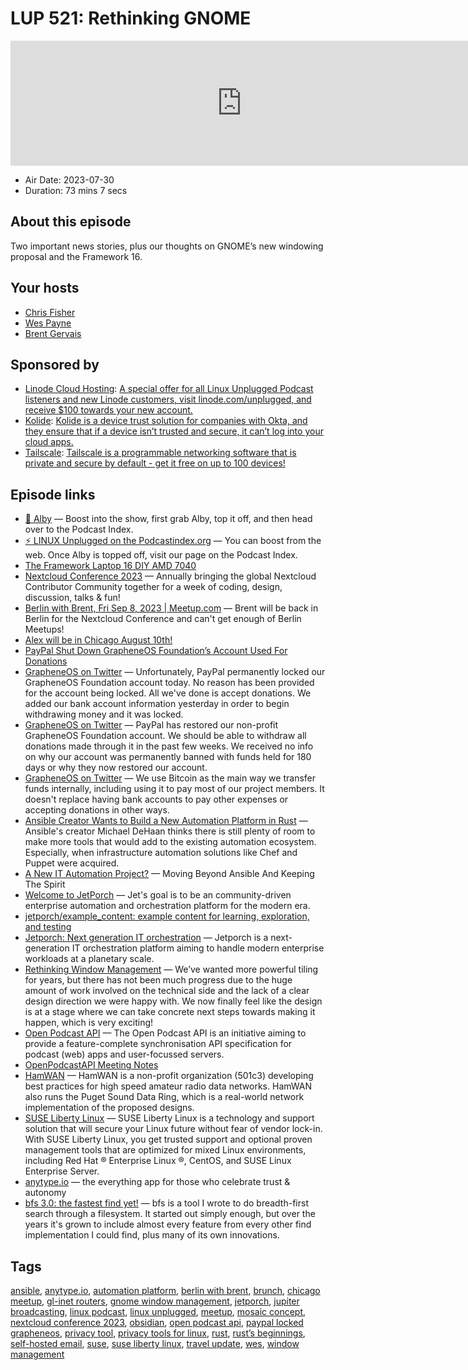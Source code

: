 # LUP 521: Rethinking GNOME

<iframe src="https://player.fireside.fm/v2/RUkczH-V+pSNagGPD?theme=dark" width="740" height="200" frameborder="0" scrolling="no"></iframe>

* Air Date: 2023-07-30
* Duration: 73 mins 7 secs

## About this episode

Two important news stories, plus our thoughts on GNOME’s new windowing proposal and the Framework 16.

## Your hosts
* [Chris Fisher](https://linuxunplugged.com/hosts/chrislas)
* [Wes Payne](https://linuxunplugged.com/hosts/wes)
* [Brent Gervais](https://linuxunplugged.com/hosts/brent)

## Sponsored by

  * [Linode Cloud Hosting](https://linode.com/unplugged): [A special offer for all Linux Unplugged Podcast listeners and new Linode customers, visit linode.com/unplugged, and receive $100 towards your new account. ](https://linode.com/unplugged)
  * [Kolide](https://kolide.com/unplugged): [Kolide is a device trust solution for companies with Okta, and they ensure that if a device isn’t trusted and secure, it can’t log into your cloud apps.](https://kolide.com/unplugged)
  * [Tailscale](http://tailscale.com/linuxunplugged): [Tailscale is a programmable networking software that is private and secure by default - get it free on up to 100 devices!](http://tailscale.com/linuxunplugged)



## Episode links

  * [🎉 Alby](https://getalby.com/ "🎉 Alby") — Boost into the show, first grab Alby, top it off, and then head over to the Podcast Index.
  * [⚡️ LINUX Unplugged on the Podcastindex.org](https://podcastindex.org/podcast/575694 "⚡️ LINUX Unplugged on the Podcastindex.org") — You can boost from the web. Once Alby is topped off, visit our page on the Podcast Index.
  * [The Framework Laptop 16 DIY AMD 7040](https://frame.work/products/laptop16-diy-amd-7040 "The Framework Laptop 16 DIY AMD 7040")
  * [Nextcloud Conference 2023](https://nextcloud.com/conference-2023/ "Nextcloud Conference 2023") — Annually bringing the global Nextcloud Contributor Community together for a week of coding, design, discussion, talks & fun!
  * [Berlin with Brent, Fri Sep 8, 2023 | Meetup.com](https://www.meetup.com/jupiterbroadcasting/events/295135448 "Berlin with Brent, Fri Sep 8, 2023 | Meetup.com") — Brent will be back in Berlin for the Nextcloud Conference and can't get enough of Berlin Meetups!
  * [Alex will be in Chicago August 10th!](https://www.meetup.com/jupiterbroadcasting/events/295135370 "Alex will be in Chicago August 10th!")
  * [PayPal Shut Down GrapheneOS Foundation’s Account Used For Donations](https://www.nobsbitcoin.com/grapheneos-foundations-paypal-account-locked/ "PayPal Shut Down GrapheneOS Foundation’s Account Used For Donations")
  * [GrapheneOS on Twitter](https://twitter.com/grapheneos/status/1684643898319052800?s=12&t=E9EIlRX-vHxbQ8g23lQU3A "GrapheneOS on Twitter") — Unfortunately, PayPal permanently locked our GrapheneOS Foundation account today. No reason has been provided for the account being locked. All we've done is accept donations. We added our bank account information yesterday in order to begin withdrawing money and it was locked.
  * [GrapheneOS on Twitter](https://twitter.com/GrapheneOS/status/1685361946890055680 "GrapheneOS on Twitter") — PayPal has restored our non-profit GrapheneOS Foundation account. We should be able to withdraw all donations made through it in the past few weeks. We received no info on why our account was permanently banned with funds held for 180 days or why they now restored our account.
  * [GrapheneOS on Twitter](https://twitter.com/GrapheneOS/status/1685365808845721602 "GrapheneOS on Twitter") — We use Bitcoin as the main way we transfer funds internally, including using it to pay most of our project members. It doesn't replace having bank accounts to pay other expenses or accepting donations in other ways.
  * [Ansible Creator Wants to Build a New Automation Platform in Rust](https://news.itsfoss.com/ansible-creator-new-rust-platform/ "Ansible Creator Wants to Build a New Automation Platform in Rust") — Ansible's creator Michael DeHaan thinks there is still plenty of room to make more tools that would add to the existing automation ecosystem. Especially, when infrastructure automation solutions like Chef and Puppet were acquired.
  * [A New IT Automation Project?](https://laserllama.substack.com/p/a-new-it-automation-project-moving?ref=news.itsfoss.com "A New IT Automation Project?") — Moving Beyond Ansible And Keeping The Spirit
  * [Welcome to JetPorch](https://www.jetporch.com/ "Welcome to JetPorch") — Jet's goal is to be an community-driven enterprise automation and orchestration platform for the modern era.
  * [jetporch/example_content: example content for learning, exploration, and testing](https://github.com/jetporch/example_content "jetporch/example_content: example content for learning, exploration, and testing")
  * [Jetporch: Next generation IT orchestration](https://github.com/jetporch/jetporch "Jetporch: Next generation IT orchestration") — Jetporch is a next-generation IT orchestration platform aiming to handle modern enterprise workloads at a planetary scale.
  * [Rethinking Window Management](https://blogs.gnome.org/tbernard/2023/07/26/rethinking-window-management/ "Rethinking Window Management") — We’ve wanted more powerful tiling for years, but there has not been much progress due to the huge amount of work involved on the technical side and the lack of a clear design direction we were happy with. We now finally feel like the design is at a stage where we can take concrete next steps towards making it happen, which is very exciting!
  * [Open Podcast API](http://www.openpodcastapi.org/ "Open Podcast API") — The Open Podcast API is an initiative aiming to provide a feature-complete synchronisation API specification for podcast (web) apps and user-focussed servers.
  * [OpenPodcastAPI Meeting Notes](https://github.com/orgs/OpenPodcastAPI/discussions/35 "OpenPodcastAPI Meeting Notes")
  * [HamWAN](http://hamwan.org/ "HamWAN") — HamWAN is a non-profit organization (501c3) developing best practices for high speed amateur radio data networks. HamWAN also runs the Puget Sound Data Ring, which is a real-world network implementation of the proposed designs.
  * [SUSE Liberty Linux](https://www.suse.com/products/suse-liberty-linux/ "SUSE Liberty Linux") — SUSE Liberty Linux is a technology and support solution that will secure your Linux future without fear of vendor lock-in. With SUSE Liberty Linux, you get trusted support and optional proven management tools that are optimized for mixed Linux environments, including Red Hat ® Enterprise Linux ®, CentOS, and SUSE Linux Enterprise Server.
  * [anytype.io](http://anytype.io/ "anytype.io") — the everything app for those who celebrate trust & autonomy
  * [bfs 3.0: the fastest find yet!](https://tavianator.com/2023/bfs_3.0.html "bfs 3.0: the fastest find yet!") — bfs is a tool I wrote to do breadth-first search through a filesystem. It started out simply enough, but over the years it's grown to include almost every feature from every other find implementation I could find, plus many of its own innovations.



## Tags

[ansible](https://linuxunplugged.com/tags/ansible), [anytype.io](https://linuxunplugged.com/tags/anytype.io), [automation platform](https://linuxunplugged.com/tags/automation%20platform), [berlin with brent](https://linuxunplugged.com/tags/berlin%20with%20brent), [brunch](https://linuxunplugged.com/tags/brunch), [chicago meetup](https://linuxunplugged.com/tags/chicago%20meetup), [gl-inet routers](https://linuxunplugged.com/tags/gl-inet%20routers), [gnome window management](https://linuxunplugged.com/tags/gnome%20window%20management), [jetporch](https://linuxunplugged.com/tags/jetporch), [jupiter broadcasting](https://linuxunplugged.com/tags/jupiter%20broadcasting), [linux podcast](https://linuxunplugged.com/tags/linux%20podcast), [linux unplugged](https://linuxunplugged.com/tags/linux%20unplugged), [meetup](https://linuxunplugged.com/tags/meetup), [mosaic concept](https://linuxunplugged.com/tags/mosaic%20concept), [nextcloud conference 2023](https://linuxunplugged.com/tags/nextcloud%20conference%202023), [obsidian](https://linuxunplugged.com/tags/obsidian), [open podcast api](https://linuxunplugged.com/tags/open%20podcast%20api), [paypal locked grapheneos](https://linuxunplugged.com/tags/paypal%20locked%20grapheneos), [privacy tool](https://linuxunplugged.com/tags/privacy%20tool), [privacy tools for linux](https://linuxunplugged.com/tags/privacy%20tools%20for%20linux), [rust](https://linuxunplugged.com/tags/rust), [rust’s beginnings](https://linuxunplugged.com/tags/rust%E2%80%99s%20beginnings), [self-hosted email](https://linuxunplugged.com/tags/self-hosted%20email), [suse](https://linuxunplugged.com/tags/suse), [suse liberty linux](https://linuxunplugged.com/tags/suse%20liberty%20linux), [travel update](https://linuxunplugged.com/tags/travel%20update), [wes](https://linuxunplugged.com/tags/wes), [window management](https://linuxunplugged.com/tags/window%20management)